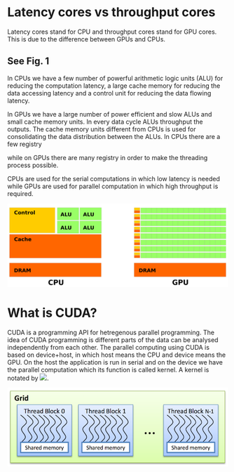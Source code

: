 # Latency cores vs throughput cores

Latency cores stand for CPU and throughput cores stand for GPU cores. This is due to the difference between GPUs and CPUs. 

## See Fig. 1
In CPUs we have a few number of powerful arithmetic logic units (ALU) for reducing the computation latency, a large cache memory for reducing the data accessing latency and a control unit for reducing the data flowing latency. 

In GPUs we have a large number of power efficient and slow ALUs and small cache memory units. In every data cycle ALUs throughput the outputs. The cache memory units different from CPUs is used for consolidating the data distribution between the ALUs. In CPUs there are a few registry 

while on GPUs there are many registry in order to make the threading process possible.

CPUs are used for the serial computations in which low latency is needed while GPUs are used for parallel computation in which high throughput is required. 

![CPU vs GPU](./images/cpu-gpu.png)

# What is CUDA?

CUDA is a programming API for hetregenous parallel programming. 
The idea of CUDA programming is different parts of the data can be analysed independently from each other. The parallel computing using CUDA is based on device+host, in which host means the CPU and device means the GPU. On the host the application is run in serial and on the device we have the parallel computation which its function is called kernel. A kernel is notated by <img src="https://latex.codecogs.com/svg.latex?\;Kernel%20%3C%3C%3C%20nBl,%20nTr%20%3E%3E%3E%20(args)"/>. 

![CPU vs GPU](./images/grids.png)
